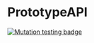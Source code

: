 # PrototypeAPI
[![Mutation testing badge](https://img.shields.io/endpoint?style=flat&url=https%3A%2F%2Fbadge-api.stryker-mutator.io%2Fgithub.com%2FGezamelijkeBrandweer%2FPrototypeAPI%2Fmaster)](https://dashboard.stryker-mutator.io/reports/github.com/GezamelijkeBrandweer/PrototypeAPI/master)
